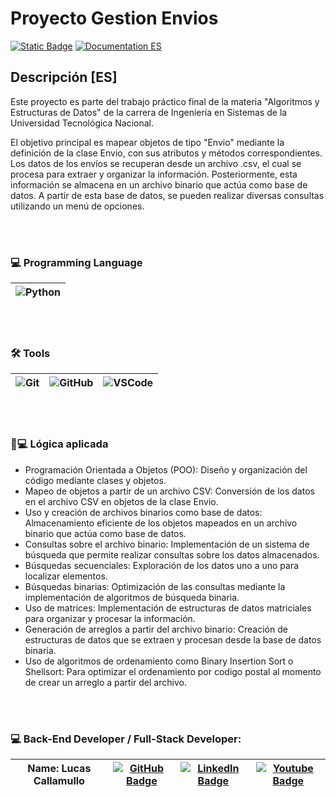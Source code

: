 # Proyecto Gestion Envios

[![Static Badge](https://img.shields.io/badge/Documentation-EN-blue)](https://github.com/LucasCallamullo/E-commerce-App-Web/blob/main/README.md) [![Documentation ES](https://img.shields.io/badge/Documentation-ES-green)](https://github.com/LucasCallamullo/E-commerce-App-Web/blob/main/README-ES.md)

## Descripción [ES]

Este proyecto es parte del trabajo práctico final de la materia "Algoritmos y Estructuras de Datos" de la carrera de Ingeniería en Sistemas de la Universidad Tecnológica Nacional.

El objetivo principal es mapear objetos de tipo "Envio" mediante la definición de la clase Envio, con sus atributos y métodos correspondientes. Los datos de los envíos se recuperan desde un archivo .csv, el cual se procesa para extraer y organizar la información. Posteriormente, esta información se almacena en un archivo binario que actúa como base de datos. A partir de esta base de datos, se pueden realizar diversas consultas utilizando un menú de opciones.

<br></br>

### 💻 Programming Language
| ![Python](https://img.shields.io/badge/python-%2314354C.svg?style=for-the-badge&logo=python&logoColor=white) |
|:-:|

<br></br>

### 🛠️ Tools 
| ![Git](https://img.shields.io/badge/git%20-%23F05033.svg?&style=for-the-badge&logo=git&logoColor=white) | ![GitHub](https://img.shields.io/badge/github%20-%23121011.svg?&style=for-the-badge&logo=github&logoColor=white) | ![VSCode](https://img.shields.io/badge/VSCode-0078D4?style=for-the-badge&logo=visual%20studio%20code&logoColor=white) |
|:-:|:-:|:-:|

<br></br>

### 📝💻 Lógica aplicada 
- Programación Orientada a Objetos (POO): Diseño y organización del código mediante clases y objetos.
- Mapeo de objetos a partir de un archivo CSV: Conversión de los datos en el archivo CSV en objetos de la clase Envio.
- Uso y creación de archivos binarios como base de datos: Almacenamiento eficiente de los objetos mapeados en un archivo binario que actúa como base de datos.
- Consultas sobre el archivo binario: Implementación de un sistema de búsqueda que permite realizar consultas sobre los datos almacenados.
- Búsquedas secuenciales: Exploración de los datos uno a uno para localizar elementos.
- Búsquedas binarias: Optimización de las consultas mediante la implementación de algoritmos de búsqueda binaria.
- Uso de matrices: Implementación de estructuras de datos matriciales para organizar y procesar la información.
- Generación de arreglos a partir del archivo binario: Creación de estructuras de datos que se extraen y procesan desde la base de datos binaria.
- Uso de algoritmos de ordenamiento como Binary Insertion Sort o Shellsort: Para optimizar el ordenamiento por codigo postal al momento de crear un arreglo a partir del archivo.

<br></br>

### 💻 Back-End Developer / Full-Stack Developer:

| **Name: Lucas Callamullo** | [![GitHub Badge](https://img.shields.io/badge/github-%23121011.svg?&style=for-the-badge&logo=github&logoColor=white)](https://github.com/LucasCallamullo) | [![LinkedIn Badge](https://img.shields.io/badge/linkedin-%230077B5.svg?&style=for-the-badge&logo=linkedin&logoColor=white)](https://www.linkedin.com/in/lucas-callamullo/) | [![Youtube Badge](https://img.shields.io/badge/YouTube%20-%23FF0000.svg?&style=for-the-badge&logo=YouTube&logoColor=white)](https://www.youtube.com/@lucas_clases_python) |
|:-:|:-:|:-:|:-:|
